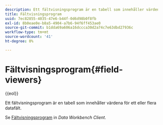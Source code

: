 ```yaml
---
description: Ett fältvisningsprogram är en tabell som innehåller värdena för ett eller flera datafält.
title: Fältvisningsprogram
uuid: 7ec82855-4035-47e6-b44f-0d6d98b0f8fb
exl-id: 8b0eae0e-b8a5-4904-a7b6-94f6ff453ae0
source-git-commit: b1dda69a606a16dccca30d2a74c7e63dbd27936c
workflow-type: tm+mt
source-wordcount: '41'
ht-degree: 0%

---
```


# Fältvisningsprogram{#field-viewers}

{{eol}}

Ett fältvisningsprogram är en tabell som innehåller värdena för ett eller flera datafält.

Se [Fältvisningsprogram](../../../../home/c-get-started/c-admin-intrf/c-dataset-mgrs/c-fld-vwrs/c-fld-vwrs.md#concept-194cb94501564145ae059e53c0e4bec3) in *Data Workbench Client*.
